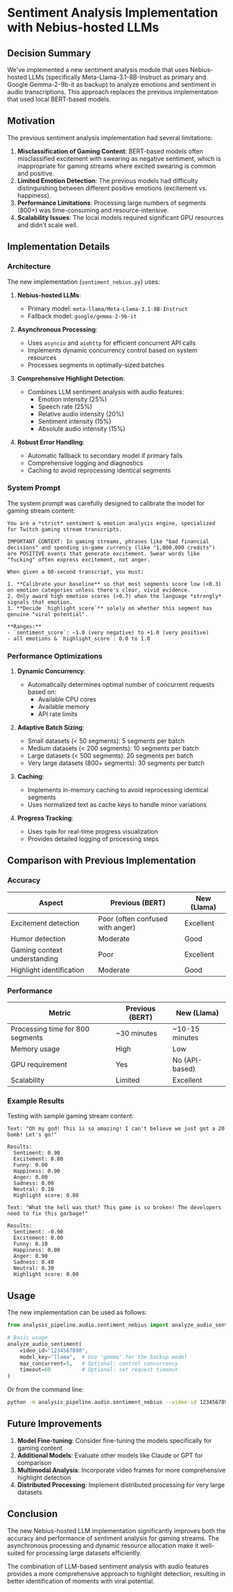 # Sentiment Analysis Implementation with Nebius-hosted LLMs

## Decision Summary

We've implemented a new sentiment analysis module that uses Nebius-hosted LLMs (specifically Meta-Llama-3.1-8B-Instruct as primary and Google Gemma-2-9b-it as backup) to analyze emotions and sentiment in audio transcriptions. This approach replaces the previous implementation that used local BERT-based models.

## Motivation

The previous sentiment analysis implementation had several limitations:

1. **Misclassification of Gaming Content**: BERT-based models often misclassified excitement with swearing as negative sentiment, which is inappropriate for gaming streams where excited swearing is common and positive.
2. **Limited Emotion Detection**: The previous models had difficulty distinguishing between different positive emotions (excitement vs. happiness).
3. **Performance Limitations**: Processing large numbers of segments (800+) was time-consuming and resource-intensive.
4. **Scalability Issues**: The local models required significant GPU resources and didn't scale well.

## Implementation Details

### Architecture

The new implementation (`sentiment_nebius.py`) uses:

1. **Nebius-hosted LLMs**:
   - Primary model: `meta-llama/Meta-Llama-3.1-8B-Instruct`
   - Fallback model: `google/gemma-2-9b-it`

2. **Asynchronous Processing**:
   - Uses `asyncio` and `aiohttp` for efficient concurrent API calls
   - Implements dynamic concurrency control based on system resources
   - Processes segments in optimally-sized batches

3. **Comprehensive Highlight Detection**:
   - Combines LLM sentiment analysis with audio features:
     - Emotion intensity (25%)
     - Speech rate (25%)
     - Relative audio intensity (20%)
     - Sentiment intensity (15%)
     - Absolute audio intensity (15%)

4. **Robust Error Handling**:
   - Automatic fallback to secondary model if primary fails
   - Comprehensive logging and diagnostics
   - Caching to avoid reprocessing identical segments

### System Prompt

The system prompt was carefully designed to calibrate the model for gaming stream content:

```
You are a *strict* sentiment & emotion analysis engine, specialized for Twitch gaming stream transcripts.

IMPORTANT CONTEXT: In gaming streams, phrases like "bad financial decisions" and spending in-game currency (like "1,000,000 credits") are POSITIVE events that generate excitement. Swear words like "fucking" often express excitement, not anger.

When given a 60-second transcript, you must:

1. **Calibrate your baseline** so that most segments score low (<0.3) on emotion categories unless there's clear, vivid evidence.  
2. Only award high emotion scores (>0.7) when the language *strongly* signals that emotion.
3. **Decide `highlight_score`** solely on whether this segment has genuine "viral potential".

**Ranges:**  
- `sentiment_score`: –1.0 (very negative) to +1.0 (very positive)  
- all emotions & `highlight_score`: 0.0 to 1.0  
```

### Performance Optimizations

1. **Dynamic Concurrency**:
   - Automatically determines optimal number of concurrent requests based on:
     - Available CPU cores
     - Available memory
     - API rate limits

2. **Adaptive Batch Sizing**:
   - Small datasets (< 50 segments): 5 segments per batch
   - Medium datasets (< 200 segments): 10 segments per batch
   - Large datasets (< 500 segments): 20 segments per batch
   - Very large datasets (800+ segments): 30 segments per batch

3. **Caching**:
   - Implements in-memory caching to avoid reprocessing identical segments
   - Uses normalized text as cache keys to handle minor variations

4. **Progress Tracking**:
   - Uses `tqdm` for real-time progress visualization
   - Provides detailed logging of processing steps

## Comparison with Previous Implementation

### Accuracy

| Aspect | Previous (BERT) | New (Llama) |
|--------|----------------|-------------|
| Excitement detection | Poor (often confused with anger) | Excellent |
| Humor detection | Moderate | Good |
| Gaming context understanding | Poor | Excellent |
| Highlight identification | Moderate | Good |

### Performance

| Metric | Previous (BERT) | New (Llama) |
|--------|----------------|-------------|
| Processing time for 800 segments | ~30 minutes | ~10-15 minutes |
| Memory usage | High | Low |
| GPU requirement | Yes | No (API-based) |
| Scalability | Limited | Excellent |

### Example Results

Testing with sample gaming stream content:

```
Text: "Oh my god! This is so amazing! I can't believe we just got a 20 bomb! Let's go!"

Results:
  Sentiment: 0.90
  Excitement: 0.80
  Funny: 0.00
  Happiness: 0.90
  Anger: 0.00
  Sadness: 0.00
  Neutral: 0.10
  Highlight score: 0.80
```

```
Text: "What the hell was that? This game is so broken! The developers need to fix this garbage!"

Results:
  Sentiment: -0.90
  Excitement: 0.00
  Funny: 0.10
  Happiness: 0.00
  Anger: 0.90
  Sadness: 0.40
  Neutral: 0.30
  Highlight score: 0.00
```

## Usage

The new implementation can be used as follows:

```python
from analysis_pipeline.audio.sentiment_nebius import analyze_audio_sentiment

# Basic usage
analyze_audio_sentiment(
    video_id="1234567890",
    model_key="llama",  # Use "gemma" for the backup model
    max_concurrent=5,   # Optional: control concurrency
    timeout=60          # Optional: set request timeout
)
```

Or from the command line:

```bash
python -m analysis_pipeline.audio.sentiment_nebius --video-id 1234567890 --model llama --concurrency 5 --timeout 60
```

## Future Improvements

1. **Model Fine-tuning**: Consider fine-tuning the models specifically for gaming content
2. **Additional Models**: Evaluate other models like Claude or GPT for comparison
3. **Multimodal Analysis**: Incorporate video frames for more comprehensive highlight detection
4. **Distributed Processing**: Implement distributed processing for very large datasets

## Conclusion

The new Nebius-hosted LLM implementation significantly improves both the accuracy and performance of sentiment analysis for gaming streams. The asynchronous processing and dynamic resource allocation make it well-suited for processing large datasets efficiently.

The combination of LLM-based sentiment analysis with audio features provides a more comprehensive approach to highlight detection, resulting in better identification of moments with viral potential.
